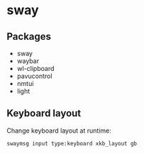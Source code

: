 # sway

## Packages

- sway
- waybar
- wl-clipboard
- pavucontrol
- nmtui
- light

## Keyboard layout

Change keyboard layout at runtime:

```
swaymsg input type:keyboard xkb_layout gb
```
